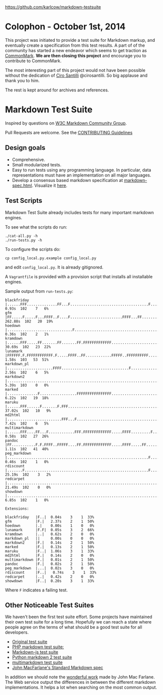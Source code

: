 https://github.com/karlcow/markdown-testsuite

# Colophon - October 1st, 2014

This project was initiated to provide a test suite for Markdown markup, and eventually create a specification from this
test results. A part of of the community has started a new endeavor which seems to get traction
as [CommonMark](https://github.com/jgm/stmd). **We are then closing this project** and encourage you to contribute to
CommonMark.

The most interesting part of this project would not have been possible without the dedication
of [Ciro Santilli](https://github.com/cirosantilli) @cirosantilli. So big applause and thank you to him.

The rest is kept around for archives and references.

# Markdown Test Suite

Inspired by questions on [W3C Markdown Community Group](http://www.w3.org/community/markdown).

Pull Requests are welcome. See
the [CONTRIBUTING Guidelines](https://github.com/karlcow/markdown-testsuite/blob/master/CONTRIBUTING.md)

## Design goals

- Comprehensive.
- Small modularized tests.
- Easy to run tests using any programming language. In particular, data representations must have an implementation on
  all major languages.
- Develop a consensus based markdown specification at [markdown-spec.html](markdown-spec.html). Visualize
  it [here](http://htmlpreview.github.io/?https://github.com/karlcow/markdown-testsuite/blob/master/markdown-spec.html).

## Test Scripts

Markdown Test Suite already includes tests for many important markdown engines.

To see what the scripts do run:

    ./cat-all.py -h
    ./run-tests.py -h

To configure the scripts do:

	cp config_local.py.example config_local.py

and edit `config_local.py`. It is already gitignored.

A `Vagrantfile` is provided with a provision script that installs all installable engines.

Sample output from `run-tests.py`:

    blackfriday   |......FFF..............FF...F....................................F....................................|   0.93s  102    7   6%
	gfm           |FF.....F.....F...FFFF..F....F........................FFFF...FF...............FF...F.......F...........| 262.88s  102   20  19%
    hoedown       |..............................F.................................................F.....................|   0.36s  102    2   1%
	kramdown      |......FFF.....FF.......FF.......FF.FFFFFFFFFFFFF.......................F..............................|  30.69s  102   23  22%
    lunamark      |FFFFFF.F.FFFFFFFFFFFF.F.....FFFF..FF............FFFFF..FFFFFFFFFF..............F...FFFFFFFFFFF........|   1.58s  103   53  51%
    markdown_pl   |.....................FFFF...............................F...............F.............................|   2.56s  102    6   5%
    markdown2     |......................................................................................................|   5.39s  103    0   0%
    marked        |..............F.................FFFFFFFFFFFFFFFF......................F.F.............................|   6.22s  102   19  18%
    maruku        |......FFF......F.......F.FFF...............................................FF.........................|  37.02s  102   10   9%
    md2html       |.........................FFF...F............................................FF........................|   7.42s  102    6   5%
    multimarkdown |......FFF....FF...F............FFF.FFFFFFFFFFFFF.....FFFF.........F...................................|   0.58s  102   27  26%
    pandoc        |FF...........F.F.FFFF..FFFFF....FF.FFFFFFFFFFFFF.....FFFF.....FF............FFF.FFF..................F|   1.11s  102   41  40%
    peg_markdown  |.................................................................F....................................|   0.46s  102    1   0%
    rdiscount     |.......F.........................................................F....................................|  25.19s  102    3   2%
    redcarpet     |......................................................................................................|  21.49s  102    0   0%
    showdown      |.......................................................................F..............................|   6.85s  102    1   0%

	Extensions:

    blackfriday   |F..|  0.04s    3    1  33%
	gfm           |F.|   2.37s    2    1  50%
    hoedown       |.|    0.00s    1    0   0%
    lunamark      |F.F|  0.05s    3    2  66%
    kramdown      |..|   0.62s    2    0   0%
    markdown_pl   ||     0.00s    0    0   0%
    markdown2     |F.|   0.14s    2    1  50%
    marked        |F.|   0.13s    2    1  50%
    maruku        |F..|  1.06s    3    1  33%
    md2html       |F.|   0.14s    2    0   0%
    multimarkdown |F.|   0.01s    2    1  50%
    pandoc        |F.|   0.02s    2    1  50%
    peg_markdown  |...|  0.02s    3    0   0%
    rdiscount     |F..|   0.74s    3    1  33%
    redcarpet     |..|   0.42s    2    0   0%
    showdown      |F..|  0.20s    3    1  33%

Where `F` indicates a failing test.

## Other Noticeable Test Suites

We haven't been the first test suite effort. Some projects have maintained their own test suite for a long time.
Hopefully we can reach a state where people agree on the terms of what should be a good test suite for all developers.

- [Original test suite](http://daringfireball.net/projects/downloads/MarkdownTest_1.0.zip)
- [PHP markdown test suite:](https://github.com/michelf/mdtest/tree/master/Markdown.mdtest)
- [Markdown-js test suite](https://github.com/evilstreak/markdown-js/tree/master/test/features)
- [Python markdown 2 test suite](https://github.com/trentm/python-markdown2/tree/master/test/tm-cases)
- [multimarkdown test suite](https://github.com/fletcher/MMD-Test-Suite)
- [John MacFarlane's Standard Markdown spec](https://github.com/jgm/stmd)

In addition we should note the [wonderful work](http://johnmacfarlane.net/babelmark2/) made by John Mac Farlane. The Web
service output the differences in between the different markdown implementations. It helps a lot when searching on the
most common output.
